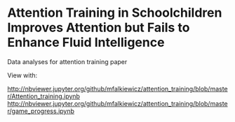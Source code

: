 # Attention Training in Schoolchildren Improves Attention but Fails to Enhance Fluid Intelligence

Data analyses for attention training paper

View with: 

http://nbviewer.jupyter.org/github/mfalkiewicz/attention_training/blob/master/Attention_training.ipynb
http://nbviewer.jupyter.org/github/mfalkiewicz/attention_training/blob/master/game_progress.ipynb
